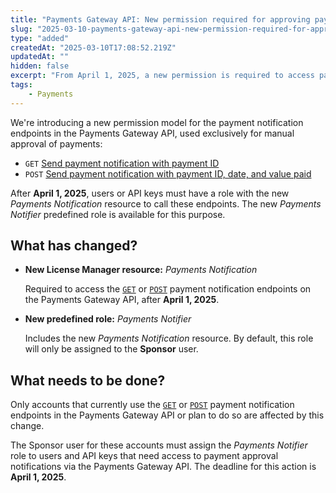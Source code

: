 ```yaml
---
title: "Payments Gateway API: New permission required for approving payments"
slug: "2025-03-10-payments-gateway-api-new-permission-required-for-approving-payments"
type: "added"
createdAt: "2025-03-10T17:08:52.219Z"
updatedAt: ""
hidden: false
excerpt: "From April 1, 2025, a new permission is required to access payment notification endpoints in the Payments Gateway API."
tags:
    - Payments
---
```


We're introducing a new permission model for the payment notification endpoints in the Payments Gateway API, used exclusively for manual approval of payments:

* `GET` [Send payment notification with payment ID](https://developers.vtex.com/docs/api-reference/payments-gateway-api#get-/api/payments/pvt/payments/-paymentId-/payment-notification)
* `POST` [Send payment notification with payment ID, date, and value paid](https://developers.vtex.com/docs/api-reference/payments-gateway-api#post-/api/payments/pvt/payments/-paymentId-/payment-notification)

After **April 1, 2025**, users or API keys must have a role with the new *Payments Notification* resource to call these endpoints. The new *Payments Notifier* predefined role is available for this purpose.

## What has changed?

* **New License Manager resource:** *Payments Notification*

  Required to access the [`GET`](https://developers.vtex.com/docs/api-reference/payments-gateway-api#get-/api/payments/pvt/payments/-paymentId-/payment-notification) or [`POST`](https://developers.vtex.com/docs/api-reference/payments-gateway-api#post-/api/payments/pvt/payments/-paymentId-/payment-notification) payment notification endpoints on the Payments Gateway API, after **April 1, 2025**.

* **New predefined role:** *Payments Notifier*

  Includes the new *Payments Notification* resource.
  By default, this role will only be assigned to the **Sponsor** user.

## What needs to be done?

Only accounts that currently use the [`GET`](https://developers.vtex.com/docs/api-reference/payments-gateway-api#get-/api/payments/pvt/payments/-paymentId-/payment-notification) or [`POST`](https://developers.vtex.com/docs/api-reference/payments-gateway-api#post-/api/payments/pvt/payments/-paymentId-/payment-notification) payment notification endpoints in the Payments Gateway API or plan to do so are affected by this change.

The Sponsor user for these accounts must assign the *Payments Notifier* role to users and API keys that need access to payment approval notifications via the Payments Gateway API. The deadline for this action is **April 1, 2025**.
